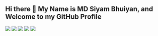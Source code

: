 ## Hi there 👋 My Name is MD Siyam Bhuiyan, and Welcome to my GitHub Profile



![](http://github-profile-summary-cards.vercel.app/api/cards/profile-details?username=SiyamBhuiya&theme=nord_dark)
![](http://github-profile-summary-cards.vercel.app/api/cards/repos-per-language?username=SiyamBhuiya&theme=nord_dark)
![](http://github-profile-summary-cards.vercel.app/api/cards/most-commit-language?username=SiyamBhuiya&theme=nord_dark)
![](http://github-profile-summary-cards.vercel.app/api/cards/stats?username=SiyamBhuiya&theme=nord_dark)
![](http://github-profile-summary-cards.vercel.app/api/cards/productive-time?username=SiyamBhuiya&theme=nord_dark&utcOffset=8)
